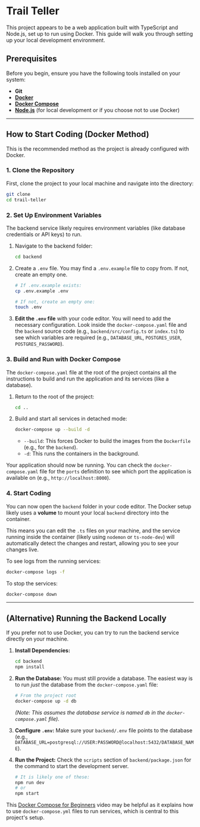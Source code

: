 # Trail Teller

This project appears to be a web application built with TypeScript and Node.js, set up to run using Docker. This guide will walk you through setting up your local development environment.

## Prerequisites

Before you begin, ensure you have the following tools installed on your system:
* **Git**
* **[Docker](https://docs.docker.com/get-docker/)**
* **[Docker Compose](https://docs.docker.com/compose/install/)**
* **[Node.js](https://nodejs.org/)** (for local development or if you choose not to use Docker)

---

## How to Start Coding (Docker Method)

This is the recommended method as the project is already configured with Docker.

### 1\. Clone the Repository

First, clone the project to your local machine and navigate into the directory:

```sh
git clone 
cd trail-teller
```

### 2\. Set Up Environment Variables

The backend service likely requires environment variables (like database credentials or API keys) to run.

1.  Navigate to the backend folder:
    ```sh
    cd backend
    ```
2.  Create a `.env` file. You may find a `.env.example` file to copy from. If not, create an empty one.
    ```sh
    # If .env.example exists:
    cp .env.example .env

    # If not, create an empty one:
    touch .env
    ```
3.  **Edit the `.env` file** with your code editor. You will need to add the necessary configuration. Look inside the `docker-compose.yaml` file and the `backend` source code (e.g., `backend/src/config.ts` or `index.ts`) to see which variables are required (e.g., `DATABASE_URL`, `POSTGRES_USER`, `POSTGRES_PASSWORD`).

### 3\. Build and Run with Docker Compose

The `docker-compose.yaml` file at the root of the project contains all the instructions to build and run the application and its services (like a database).

1.  Return to the root of the project:
    ```sh
    cd ..
    ```
2.  Build and start all services in detached mode:
    ```sh
    docker-compose up --build -d
    ```
      * `--build`: This forces Docker to build the images from the `Dockerfile` (e.g., for the `backend`).
      * `-d`: This runs the containers in the background.

Your application should now be running. You can check the `docker-compose.yaml` file for the `ports` definition to see which port the application is available on (e.g., `http://localhost:8000`).

### 4\. Start Coding

You can now open the `backend` folder in your code editor. The Docker setup likely uses a **volume** to mount your local `backend` directory into the container.

This means you can edit the `.ts` files on your machine, and the service running inside the container (likely using `nodemon` or `ts-node-dev`) will automatically detect the changes and restart, allowing you to see your changes live.

To see logs from the running services:

```sh
docker-compose logs -f
```

To stop the services:

```sh
docker-compose down
```

-----

## (Alternative) Running the Backend Locally

If you prefer not to use Docker, you can try to run the backend service directly on your machine.

1.  **Install Dependencies:**

    ```sh
    cd backend
    npm install
    ```

2.  **Run the Database:**
    You must still provide a database. The easiest way is to run *just* the database from the `docker-compose.yaml` file:

    ```sh
    # From the project root
    docker-compose up -d db 
    ```

    *(Note: This assumes the database service is named `db` in the `docker-compose.yaml` file).*

3.  **Configure `.env`:**
    Make sure your `backend/.env` file points to the database (e.g., `DATABASE_URL=postgresql://USER:PASSWORD@localhost:5432/DATABASE_NAME`).

4.  **Run the Project:**
    Check the `scripts` section of `backend/package.json` for the command to start the development server.

    ```sh
    # It is likely one of these:
    npm run dev
    # or
    npm start
    ```

This [Docker Compose for Beginners](https://www.youtube.com/watch?v=KQUiICpM_u0) video may be helpful as it explains how to use `docker-compose.yml` files to run services, which is central to this project's setup.


